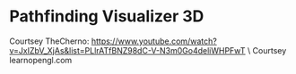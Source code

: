 # Pathfinding Visualizer 3D

Courtsey TheCherno:
https://www.youtube.com/watch?v=JxIZbV_XjAs&list=PLlrATfBNZ98dC-V-N3m0Go4deliWHPFwT \\
Courtsey learnopengl.com
